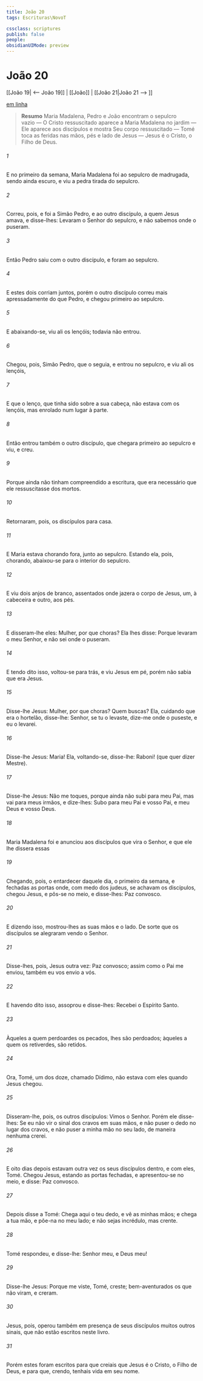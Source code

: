 ```yaml
---
title: João 20
tags: Escrituras\NovoT

cssclass: scriptures
publish: false
people:
obsidianUIMode: preview
---
```


# João 20
[[João 19| <-- João 19]] | [[João]] | [[João 21|João 21 --> ]]

[em linha](https://churchofjesuschrist.org/study/scriptures/nt/john/20?lang=por)

> __Resumo__
Maria Madalena, Pedro e João encontram o sepulcro vazio — O Cristo ressuscitado aparece a Maria Madalena no jardim — Ele aparece aos discípulos e mostra Seu corpo ressuscitado — Tomé toca as feridas nas mãos, pés e lado de Jesus — Jesus é o Cristo, o Filho de Deus.

###### 1 
E no primeiro  da semana, Maria Madalena foi ao sepulcro de madrugada, sendo ainda escuro, e viu a pedra  tirada do sepulcro.

###### 2 
Correu, pois, e foi a Simão Pedro, e ao outro discípulo, a quem Jesus amava, e disse-lhes: Levaram o Senhor do sepulcro, e não sabemos onde o puseram.

###### 3 
Então Pedro saiu com o outro discípulo, e foram ao sepulcro.

###### 4 
E estes dois corriam juntos, porém o outro discípulo correu mais apressadamente do que Pedro, e chegou primeiro ao sepulcro.

###### 5 
E abaixando-se, viu ali os lençóis; todavia não entrou.

###### 6 
Chegou, pois, Simão Pedro, que o seguia, e entrou no sepulcro, e viu ali os lençóis,

###### 7 
E que o lenço, que tinha sido  sobre a sua cabeça, não estava com os lençóis, mas enrolado num lugar à parte.

###### 8 
Então entrou também o outro discípulo, que chegara primeiro ao sepulcro e viu, e creu.

###### 9 
Porque ainda não tinham compreendido a escritura, que era necessário que ele ressuscitasse dos mortos.

###### 10 
Retornaram, pois, os discípulos para casa.

###### 11 
E Maria estava chorando fora, junto ao sepulcro. Estando ela, pois, chorando, abaixou-se para o interior do sepulcro.

###### 12 
E viu dois anjos  de branco, assentados onde jazera o corpo de Jesus, um, à cabeceira e outro, aos pés.

###### 13 
E disseram-lhe eles: Mulher, por que choras? Ela lhes disse: Porque levaram o meu Senhor, e não sei onde o puseram.

###### 14 
E tendo dito isso, voltou-se para trás, e viu Jesus em pé, porém não sabia que era Jesus.

###### 15 
Disse-lhe Jesus: Mulher, por que choras? Quem buscas? Ela, cuidando que era o hortelão, disse-lhe: Senhor, se tu o levaste, dize-me onde o puseste, e eu o levarei.

###### 16 
Disse-lhe Jesus: Maria! Ela, voltando-se, disse-lhe: Raboni! (que quer dizer Mestre).

###### 17 
Disse-lhe Jesus: Não me toques, porque ainda não subi para meu Pai, mas vai para meus irmãos, e dize-lhes: Subo para meu Pai e vosso Pai, e  meu Deus e vosso Deus.

###### 18 
Maria Madalena foi e anunciou aos discípulos que vira o Senhor, e que ele lhe dissera essas 

###### 19 
Chegando, pois, o entardecer daquele dia, o primeiro da semana, e fechadas as portas onde, com medo dos judeus, se achavam os discípulos, chegou Jesus, e pôs-se no meio, e disse-lhes: Paz  convosco.

###### 20 
E dizendo isso, mostrou-lhes as suas mãos e o lado. De sorte que os discípulos se alegraram vendo o Senhor.

###### 21 
Disse-lhes, pois, Jesus outra vez: Paz  convosco; assim como o Pai me enviou, também eu vos envio a vós.

###### 22 
E havendo dito isso, assoprou  e disse-lhes: Recebei o Espírito Santo.

###### 23 
Àqueles a quem perdoardes os pecados, lhes são perdoados;  àqueles a quem os retiverdes,  são retidos.

###### 24 
Ora, Tomé, um dos doze, chamado Dídimo, não estava com eles quando Jesus chegou.

###### 25 
Disseram-lhe, pois, os outros discípulos: Vimos o Senhor. Porém ele disse-lhes: Se eu não vir o sinal dos cravos em suas mãos, e não puser o dedo no lugar dos cravos, e não puser a minha mão no seu lado, de maneira nenhuma  crerei.

###### 26 
E oito dias depois estavam outra vez os seus discípulos dentro, e com eles, Tomé. Chegou Jesus, estando as portas fechadas, e apresentou-se no meio, e disse: Paz  convosco.

###### 27 
Depois disse a Tomé: Chega aqui o teu dedo, e vê as minhas mãos; e chega a tua mão, e põe-na no meu lado; e não sejas incrédulo, mas crente.

###### 28 
Tomé respondeu, e disse-lhe: Senhor meu, e Deus meu!

###### 29 
Disse-lhe Jesus: Porque me viste, Tomé, creste; bem-aventurados os que não viram, e creram.

###### 30 
Jesus, pois, operou também em presença de seus discípulos muitos outros sinais, que não estão escritos neste livro.

###### 31 
Porém estes foram escritos para que creiais que Jesus é o Cristo, o Filho de Deus, e para que, crendo, tenhais vida em seu nome.


